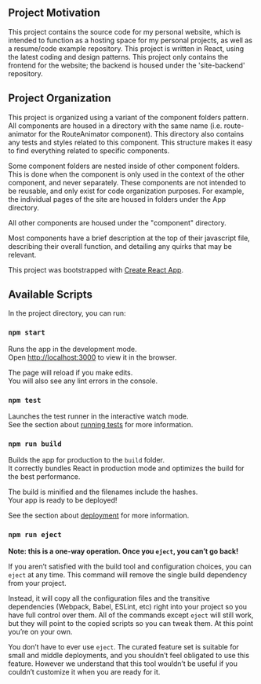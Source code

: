 ## Project Motivation
This project contains the source code for my personal website, which is intended to function as a hosting space for my personal projects, as well as a resume/code example repository. This project is written in React, using the latest coding and design patterns. This project only contains the frontend for the website; the backend is housed under the 'site-backend' repository.

## Project Organization
This project is organized using a variant of the component folders pattern. All components are housed in a directory with the same name (i.e. route-animator for the RouteAnimator component). This directory also contains any tests and styles related to this component. This structure makes it easy to find everything related to specific components.

Some component folders are nested inside of other component folders. This is done when the component is only used in the context of the other component, and never separately. These components are not intended to be reusable, and only exist for code organization purposes. For example, the individual pages of the site are housed in folders under the App directory.

All other components are housed under the "component" directory.

Most components have a brief description at the top of their javascript file, describing their overall function, and detailing any quirks that may be relevant.


This project was bootstrapped with [Create React App](https://github.com/facebook/create-react-app).

## Available Scripts

In the project directory, you can run:

### `npm start`

Runs the app in the development mode.<br>
Open [http://localhost:3000](http://localhost:3000) to view it in the browser.

The page will reload if you make edits.<br>
You will also see any lint errors in the console.

### `npm test`

Launches the test runner in the interactive watch mode.<br>
See the section about [running tests](https://facebook.github.io/create-react-app/docs/running-tests) for more information.

### `npm run build`

Builds the app for production to the `build` folder.<br>
It correctly bundles React in production mode and optimizes the build for the best performance.

The build is minified and the filenames include the hashes.<br>
Your app is ready to be deployed!

See the section about [deployment](https://facebook.github.io/create-react-app/docs/deployment) for more information.

### `npm run eject`

**Note: this is a one-way operation. Once you `eject`, you can’t go back!**

If you aren’t satisfied with the build tool and configuration choices, you can `eject` at any time. This command will remove the single build dependency from your project.

Instead, it will copy all the configuration files and the transitive dependencies (Webpack, Babel, ESLint, etc) right into your project so you have full control over them. All of the commands except `eject` will still work, but they will point to the copied scripts so you can tweak them. At this point you’re on your own.

You don’t have to ever use `eject`. The curated feature set is suitable for small and middle deployments, and you shouldn’t feel obligated to use this feature. However we understand that this tool wouldn’t be useful if you couldn’t customize it when you are ready for it.

